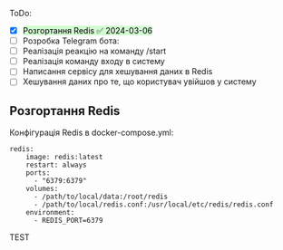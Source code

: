 ToDo:
- [x] <mark style="background: #BBFABBA6;">Розгортання Redis ✅ 2024-03-06</mark>
- [ ] Розробка Telegram бота:
- [ ] Реалізація реакцію на команду /start 
- [ ] Реалізація команду входу в систему
- [ ] Написання сервісу для хешування даних в Redis
- [ ] Хешування даних про те, що користувач увійшов у систему

## Розгортання Redis
Конфігурація Redis в docker-compose.yml:
```docker-compose
redis:
    image: redis:latest
    restart: always
    ports:
      - "6379:6379"
    volumes:
      - /path/to/local/data:/root/redis
      - /path/to/local/redis.conf:/usr/local/etc/redis/redis.conf
    environment:
      - REDIS_PORT=6379
```
TEST